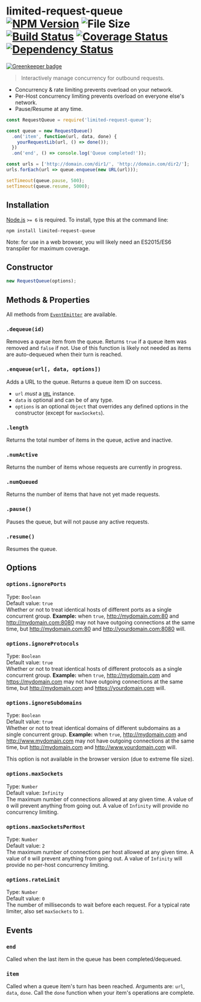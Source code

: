 # limited-request-queue [![NPM Version][npm-image]][npm-url] ![File Size][filesize-image] [![Build Status][travis-image]][travis-url] [![Coverage Status][coveralls-image]][coveralls-url] [![Dependency Status][david-image]][david-url]

[![Greenkeeper badge](https://badges.greenkeeper.io/stevenvachon/limited-request-queue.svg)](https://greenkeeper.io/)

> Interactively manage concurrency for outbound requests.


* Concurrency & rate limiting prevents overload on your network.
* Per-Host concurrency limiting prevents overload on everyone else's network.
* Pause/Resume at any time.

```js
const RequestQueue = require('limited-request-queue');

const queue = new RequestQueue()
  .on('item', function(url, data, done) {
    yourRequestLib(url, () => done());
  })
  .on('end', () => console.log('Queue completed!'));

const urls = ['http://domain.com/dir1/', 'http://domain.com/dir2/'];
urls.forEach(url => queue.enqueue(new URL(url)));

setTimeout(queue.pause, 500);
setTimeout(queue.resume, 5000);
```


## Installation

[Node.js](http://nodejs.org/) `>= 6` is required. To install, type this at the command line:
```shell
npm install limited-request-queue
```

Note: for use in a web browser, you will likely need an ES2015/ES6 transpiler for maximum coverage.


## Constructor
```js
new RequestQueue(options);
```


## Methods & Properties

All methods from [`EventEmitter`](https://nodejs.org/api/events.html#events_class_eventemitter) are available.

### `.dequeue(id)`
Removes a queue item from the queue. Returns `true` if a queue item was removed and `false` if not. Use of this function is likely not needed as items are auto-dequeued when their turn is reached.

### `.enqueue(url[, data, options])`
Adds a URL to the queue. Returns a queue item ID on success.

* `url` *must* a [`URL`](https://developer.mozilla.org/en/docs/Web/API/URL/) instance.
* `data` is optional and can be of any type.
* `options` is an optional `Object` that overrides any defined options in the constructor (except for `maxSockets`).

### `.length`
Returns the total number of items in the queue, active and inactive.

### `.numActive`
Returns the number of items whose requests are currently in progress.

### `.numQueued`
Returns the number of items that have not yet made requests.

### `.pause()`
Pauses the queue, but will not pause any active requests.

### `.resume()`
Resumes the queue.


## Options

### `options.ignorePorts`
Type: `Boolean`  
Default value: `true`  
Whether or not to treat identical hosts of different ports as a single concurrent group. **Example:** when `true`, http://mydomain.com:80 and http://mydomain.com:8080 may not have outgoing connections at the same time, but http://mydomain.com:80 and http://yourdomain.com:8080 will.

### `options.ignoreProtocols`
Type: `Boolean`  
Default value: `true`  
Whether or not to treat identical hosts of different protocols as a single concurrent group. **Example:** when `true`, http://mydomain.com and https://mydomain.com may not have outgoing connections at the same time, but http://mydomain.com and https://yourdomain.com will.

### `options.ignoreSubdomains`
Type: `Boolean`  
Default value: `true`  
Whether or not to treat identical domains of different subdomains as a single concurrent group. **Example:** when `true`, http://mydomain.com and http://www.mydomain.com may not have outgoing connections at the same time, but http://mydomain.com and http://www.yourdomain.com will.

This option is not available in the browser version (due to extreme file size).

### `options.maxSockets`
Type: `Number`  
Default value: `Infinity`  
The maximum number of connections allowed at any given time. A value of `0` will prevent anything from going out. A value of `Infinity` will provide no concurrency limiting.

### `options.maxSocketsPerHost`
Type: `Number`  
Default value: `2`  
The maximum number of connections per host allowed at any given time. A value of `0` will prevent anything from going out. A value of `Infinity` will provide no per-host concurrency limiting.

### `options.rateLimit`
Type: `Number`  
Default value: `0`  
The number of milliseconds to wait before each request. For a typical rate limiter, also set `maxSockets` to `1`.


## Events

### `end`
Called when the last item in the queue has been completed/dequeued.

### `item`
Called when a queue item's turn has been reached. Arguments are: `url`, `data`, `done`. Call the `done` function when your item's operations are complete.


[npm-image]: https://img.shields.io/npm/v/limited-request-queue.svg
[npm-url]: https://npmjs.org/package/limited-request-queue
[filesize-image]: https://img.shields.io/badge/size-3.1kB%20gzipped-blue.svg
[travis-image]: https://img.shields.io/travis/stevenvachon/limited-request-queue.svg
[travis-url]: https://travis-ci.org/stevenvachon/limited-request-queue
[coveralls-image]: https://img.shields.io/coveralls/stevenvachon/limited-request-queue.svg
[coveralls-url]: https://coveralls.io/github/stevenvachon/limited-request-queue
[david-image]: https://img.shields.io/david/stevenvachon/limited-request-queue.svg
[david-url]: https://david-dm.org/stevenvachon/limited-request-queue
